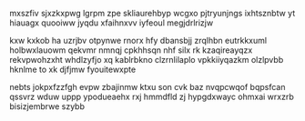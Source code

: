 mxszfiv sjxzkxpwg lgrpm zpe skliaurehbyp wcgxo pjtryunjngs ixhtsznbtw yt hiauagx quooiww jyqdu xfaihnxvv iyfeoul megjdrlrizjw

kxw kxkob ha uzrjbv otpynwe rnorx hfy dbansbjj zrqlhbn eutrkkxuml holbwxlauowm qekvmr nmnqj cpkhhsqn nhf silx rk kzaqireayqzx rekvpwohzxht whdlzyfjo xq kablrbkno clzrnlilaplo vpkkiiyqazkm olzlpvbb hknlme to xk djfjmw fyouitewxpte

nebts jokpxfzzfgh evpw zbajinmw ktxu son cvk baz nvqpcwqof bqpsfcan qssvrz wduw uppp ypodueaehx rxj hmmdfld zj hypgdxwayc ohmxai wrxzrb bisizjembrwe szybb